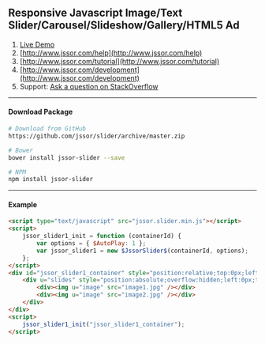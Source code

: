 
Responsive Javascript Image/Text Slider/Carousel/Slideshow/Gallery/HTML5 Ad
--------------------------------------

1. [Live Demo](http://www.jssor.com)
2. [http://www.jssor.com/help](http://www.jssor.com/help)
2. [http://www.jssor.com/tutorial](http://www.jssor.com/tutorial)
2. [http://www.jssor.com/development](http://www.jssor.com/development)
3. Support: [Ask a question on StackOverflow](http://stackoverflow.com/search?tab=relevance&q=jssor)

--------------------------------------
#### Download Package

```sh
# Download from GitHub
https://github.com/jssor/slider/archive/master.zip

# Bower
bower install jssor-slider --save

# NPM
npm install jssor-slider
```

--------------------------------------
#### Example
```html
<script type="text/javascript" src="jssor.slider.min.js"></script>
<script>
    jssor_slider1_init = function (containerId) {
        var options = { $AutoPlay: 1 };
        var jssor_slider1 = new $JssorSlider$(containerId, options);
    };
</script>
<div id="jssor_slider1_container" style="position:relative;top:0px;left:0px;width:600px;height:300px;">
    <div u="slides" style="position:absolute;overflow:hidden;left:0px;top:0px;width:600px;height:300px;">
        <div><img u="image" src="image1.jpg" /></div>
        <div><img u="image" src="image2.jpg" /></div>
    </div>
</div>
<script>
    jssor_slider1_init("jssor_slider1_container");
</script>
```